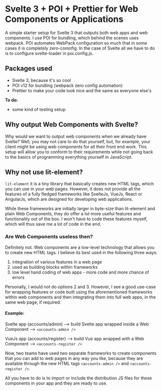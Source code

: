 # Svelte 3 + POI + Prettier for Web Components or Applications

A simple starter setup for Svelte 3 that outputs both web apps and web components. I use POI for bundling, which behind the scenes uses webpack. POI automates WebPack configuration so much that in some cases it is completely zero-comnfig. In the case of Svelte all we have to do is to configure svelte-loader in poi.config.js.

## Packages used

- Svelte 3, because it's so cool
- POI v12 for bundling (webpack zero config automation)
- Prettier to make your code look nice and the same as everyone else's

**To do:**
- some kind of testing setup

## Why output Web Components with Svelte?

Why would we want to output web components when we already have Svelte? Well, you may not care to do that yourself, but, for example, your client might be using web components for all their front end work. This setup will allow you to conform to their requirements while not going back to the basics of programming everything yourself in JavaScript.

## Why not use lit-element?

`lit-element` it is a tiny library that basically creates new HTML tags, which you can use in your web pages. However, it does not provide all the features of a fully fledged frameworks like SvelteJs, VueJs, React or AngularJs, which are designed for developing web applications.

While these frameworks are initially larger in byte-size than lit-element and plain Web Components, they do offer a lot more useful features and functionality out of the box. I won't have to code these features myself, which will thus save me a lot of code in the end.

### Are Web Components useless then?

Definitely not. Web components are a low-level technology that allows you to create new HTML tags. I believe its best used in the following three ways:

1. integration of various features in a web page
2. used as building blocks within frameworks
3. low level hand coding of web apps - more code and more chance of errors 

Personally, I would not do options 2 and 3. However, I see a good use-case for wrapping features or code built using the aforementioned frameworks within web components and then integrating them into full web apps, in the same web page, if required.

#### Example:
 
Svelte app (accounts/admin) --> build Svelte app wrapped inside a Web Component --> `<accounts-admin />`

VueJs app (accounts/register) --> build Vue app wrapped with a Web Component --> `<accounts-register />`

Now, two teams have used two separate frameworks to create components that you can add to web pages in any way you like, because they are available through the new HTML tags `<accounts-admin />` and `<accounts-register />`.

All you have to do is to import or include the distribution JS files for these components in your app and they are ready to use.

